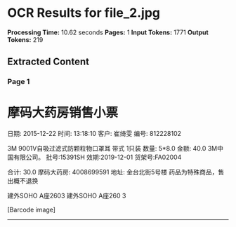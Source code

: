 # OCR Results for file_2.jpg

**Processing Time:** 10.62 seconds
**Pages:** 1
**Input Tokens:** 1771
**Output Tokens:** 219

## Extracted Content

### Page 1

# 摩码大药房销售小票

日期: 2015-12-22
时间: 13:18:10
客户: 崔绮雯
编号: 812228102

3M 9001V自吸过滤式防颗粒物口罩耳
带式 1只装
数量: 5*8.0 金额: 40.0
3M中国有限公司。
批号:15391SH 效期:2019-12-01
货架号:FA02004

合计: 30.0
摩码大药房: 4008699591
地址: 金台北街5号楼
药品为特殊商品，售出概不退换

建外SOHO A座2603 建外SOHO A座260
3

[Barcode image]

---

